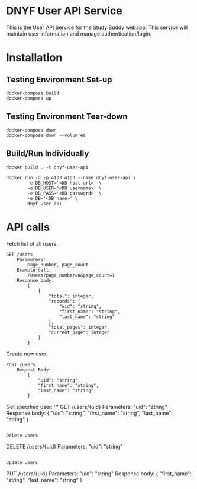 # DNYF User API Service
This is the User API Service for the Study Buddy webapp. This service will maintain user information and manage authentication/login.

# Installation
## Testing Environment Set-up
```
docker-compose build
docker-compose up
```
## Testing Environment Tear-down
```
docker-compose down
docker-compose down --volum'es
```
## Build/Run Individually
```
docker build . -t dnyf-user-api
```
```
docker run -d -p 4103:4103 --name dnyf-user-api \
        -e DB_HOST='<DB host url>' \
        -e DB_USER='<DB username>' \
        -e DB_PASS='<DB password>' \
        -e DB='<DB name>' \
        dnyf-user-api
```

# API calls
Fetch list of all users:
```
GET /users
	Parameters:
		page_number, page_count
	Example call:
		/users?page_number=0&page_count=1
	Response body:
		{
			{
				"total": integer,
				"records": {
					"uid": "string",
					"first_name": "string",
					"last_name": "string"
				},
				"total_pages": integer,
				"current_page": integer
			}       
		}
```

Create new user:
```
POST /users
	Request Body:
		{
			"uid": "string",
			"first_name": "string",
			"last_name": "string"
		}
```

Get specified user:
'''
GET /users/{uid}
	Parameters:
		"uid": "string"
	Response body:
		{
			"uid": "string",
			"first_name": "string",
			"last_name": "string"
		}
```

Delete users
```
DELETE /users/{uid}
	Parameters:
		"uid": "string"
```

Update users
```
PUT /users/{uid}
	Parameters:
		"uid": "string"
	Response body:
		{
			"first_name": "string",
			"last_name": "string"
		}
```